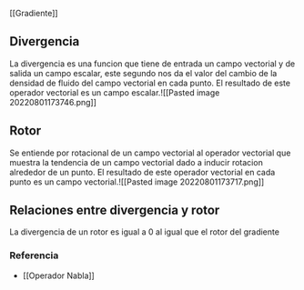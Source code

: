 
[[Gradiente]]

## Divergencia 
La divergencia es una funcion que tiene de entrada un campo vectorial y de salida un campo escalar, este segundo nos da el valor del cambio de la densidad de fluido del campo vectorial en cada punto.  El resultado de este operador vectorial es un campo escalar.![[Pasted image 20220801173746.png]]

## Rotor 
Se entiende por rotacional de un campo vectorial al operador vectorial que muestra la tendencia de un campo vectorial dado a inducir rotacion alrededor de un punto. El resultado de este operador vectorial en cada punto es un campo vectorial.![[Pasted image 20220801173717.png]]

## Relaciones entre divergencia y rotor 
La divergencia de un rotor es igual a 0 al igual que el rotor del gradiente

### Referencia 
- [[Operador Nabla]]